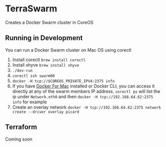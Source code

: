 # TerraSwarm

Creates a Docker Swarm cluster in CoreOS

## Running in Development

You can run a Docker Swarm cluster on Mac OS using corectl

1. Install corectl `brew install corectl`
1. Install xhyve `brew install xhyve`
1. `./dev-run`
1. `corectl ssh swarm00`
1. `docker -H tcp://$COREOS_PRIVATE_IPV4:2375 info`
1. If you have [Docker For Mac](https://docs.docker.com/docker-for-mac/) installed or Docker CLI, you can access it directly at any of the swarm members IP address. `corectl ps` will list the ip under `Network.eth0` and then `docker -H tcp://192.168.64.62:2375 info` for example
1. Create an overlay network `docker -H tcp://192.168.64.62:2375 network create --driver overlay picard`

## Terraform

Coming soon